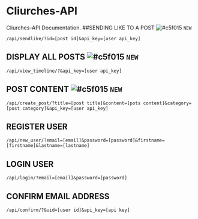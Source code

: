 # Cliurches-API

Cliurches-API Documentation.
##SENDING LIKE TO A POST ![#c5f015](https://via.placeholder.com/15/c5f015/000000?text=+) `NEW`
```
/api/sendlike/?id=[post id]&api_key=[user api_key]
```
## DISPLAY ALL POSTS ![#c5f015](https://via.placeholder.com/15/c5f015/000000?text=+) `NEW`
```
/api/view_timeline/?&api_key=[user api_key]
```
## POST CONTENT ![#c5f015](https://via.placeholder.com/15/c5f015/000000?text=+) `NEW`
```
/api/create_post/?title=[post title]&content=[pots content]&category=[post category]&api_key=[user api_key]
```
## REGISTER USER 
```
/api/new_user/?email=[email]&password=[password]&firstname=[firstname]&lastname=[lastname]
```
## LOGIN USER 
```
/api/login/?email=[email]&password=[password]
```
## CONFIRM EMAIL ADDRESS 
```
/api/confirm/?&uid=[user id]&api_key=[api key]
```
